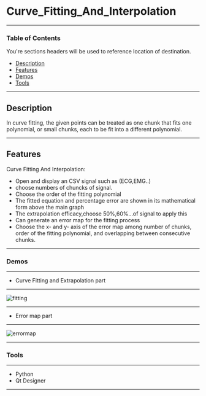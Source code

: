 # Curve_Fitting_And_Interpolation
---
### Table of Contents
You're sections headers will be used to reference location of destination.

- [Description](#Description)
- [Features](#Features)
- [Demos](#Demos)
- [Tools](#Tools)
-----

## Description

In curve fitting, the given points can be treated as one chunk that fits one polynomial, or small chunks, each to be fit into a
different polynomial. 

---

## Features

Curve Fitting And Interpolation: 

- Open and display an CSV signal such as (ECG,EMG..)
- choose numbers of chuncks of signal.
- Choose the order of the fitting polynomial 
- The fitted equation and percentage error are shown in its mathematical form above the main graph
- The extrapolation efficacy,choose 50%,60%...of signal to apply this
- Can generate an error map for the fitting process 
- Choose the x- and y- axis of the error map among number of chunks, order of the fitting polynomial, and overlapping between consecutive chunks.

---
### Demos
---
- Curve Fitting and Extrapolation part

---
![fitting](https://user-images.githubusercontent.com/61379163/166127192-329ea994-d20d-4e94-8e4c-0299cca20a3e.gif)

----
- Error map part

---
![errormap](https://user-images.githubusercontent.com/61379163/166127198-701c64a1-403c-48be-bf65-38e7ccdc3588.gif)


----
### Tools
----
- Python
- Qt Designer
----
